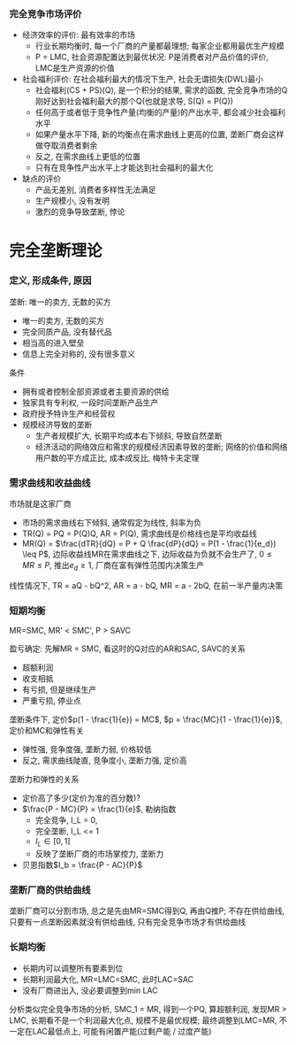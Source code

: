### 完全竞争市场评价

- 经济效率的评价: 最有效率的市场
    - 行业长期均衡时, 每一个厂商的产量都最理想; 每家企业都用最优生产规模
    - P = LMC, 社会资源配置达到最优状况: P是消费者对产品价值的评价, LMC是生产资源的价值
- 社会福利评价: 在社会福利最大的情况下生产, 社会无谓损失(DWL)最小
    - 社会福利(CS + PS)(Q), 是一个积分的结果, 需求的函数, 完全竞争市场的Q刚好达到社会福利最大的那个Q(也就是求导, S(Q) = P(Q))
    - 任何高于或者低于竞争性产量(均衡的产量)的产出水平, 都会减少社会福利水平
    - 如果产量水平下降, 新的均衡点在需求曲线上更高的位置, 垄断厂商会这样做夺取消费者剩余
    - 反之, 在需求曲线上更低的位置
    - 只有在竞争性产出水平上才能达到社会福利的最大化
- 缺点的评价
    - 产品无差别, 消费者多样性无法满足
    - 生产规模小, 没有发明
    - 激烈的竞争导致垄断, 悖论

# 完全垄断理论

### 定义, 形成条件, 原因

垄断: 唯一的卖方, 无数的买方
- 唯一的卖方, 无数的买方
- 完全同质产品, 没有替代品
- 相当高的进入壁垒
- 信息上完全对称的, 没有很多意义

条件
- 拥有或者控制全部资源或者主要资源的供给
- 独家具有专利权, 一段时间垄断产品生产
- 政府授予特许生产和经营权
- 规模经济导致的垄断
    - 生产者规模扩大, 长期平均成本右下倾斜, 导致自然垄断
    - 经济活动的网络效应和需求的规模经济因素导致的垄断; 网络的价值和网络用户数的平方成正比, 成本成反比, 梅特卡夫定理

### 需求曲线和收益曲线

市场就是这家厂商
- 市场的需求曲线右下倾斜, 通常假定为线性, 斜率为负
- TR(Q) = PQ = P(Q)Q, AR = P(Q), 需求曲线是价格线也是平均收益线
- MR(Q) = $\frac{dTR}{dQ} = P + Q \frac{dP}{dQ} = P(1 - \frac{1}{e_d}) \leq P$, 边际收益线MR在需求曲线之下, 边际收益为负就不会生产了, $0 \leq MR \leq P$, 推出$e_d \geq 1$, 厂商在富有弹性范围内决策生产

线性情况下, TR = aQ - bQ^2, AR = a - bQ, MR = a - 2bQ, 在前一半产量内决策

### 短期均衡

MR=SMC, MR' < SMC', P > SAVC

盈亏确定: 先解MR = SMC, 看这时的Q对应的AR和SAC, SAVC的关系
- 超额利润
- 收支相抵
- 有亏损, 但是继续生产
- 严重亏损, 停业点

垄断条件下, 定价$p(1 - \frac{1}{e}) = MC$, $p = \frac{MC}{1 - \frac{1}{e}}$, 定价和MC和弹性有关
- 弹性强, 竞争度强, 垄断力弱, 价格较低
- 反之, 需求曲线陡直, 竞争度小, 垄断力强, 定价高

垄断力和弹性的关系
- 定价高了多少(定价为准的百分数)?
- $\frac{P - MC}{P} = \frac{1}{e}$, 勒纳指数
    - 完全竞争, I_L = 0,
    - 完全垄断, I_L <= 1
    - $I_L \in [0, 1]$
    - 反映了垄断厂商的市场掌控力, 垄断力
- 贝恩指数$I_b = \frac{P - AC}{P}$

### 垄断厂商的供给曲线

垄断厂商可以分割市场, 总之是先由MR=SMC得到Q, 再由Q推P; 不存在供给曲线, 只要有一点垄断因素就没有供给曲线, 只有完全竞争市场才有供给曲线

### 长期均衡

- 长期内可以调整所有要素到位
- 长期利润最大化, MR=LMC=SMC, 此时LAC=SAC
- 没有厂商进出入, 没必要调整到min LAC

分析类似完全竞争市场的分析, SMC_1 = MR, 得到一个PQ, 算超额利润, 发现MR > LMC, 长期看不是一个利润最大化点, 规模不是最优规模; 最终调整到LMC=MR, 不一定在LAC最低点上, 可能有闲置产能(过剩产能 / 过度产能)
